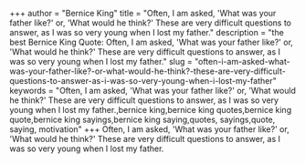 +++
author = "Bernice King"
title = "Often, I am asked, 'What was your father like?' or, 'What would he think?' These are very difficult questions to answer, as I was so very young when I lost my father."
description = "the best Bernice King Quote: Often, I am asked, 'What was your father like?' or, 'What would he think?' These are very difficult questions to answer, as I was so very young when I lost my father."
slug = "often-i-am-asked-what-was-your-father-like?-or-what-would-he-think?-these-are-very-difficult-questions-to-answer-as-i-was-so-very-young-when-i-lost-my-father"
keywords = "Often, I am asked, 'What was your father like?' or, 'What would he think?' These are very difficult questions to answer, as I was so very young when I lost my father.,bernice king,bernice king quotes,bernice king quote,bernice king sayings,bernice king saying,quotes, sayings,quote, saying, motivation"
+++
Often, I am asked, 'What was your father like?' or, 'What would he think?' These are very difficult questions to answer, as I was so very young when I lost my father.
